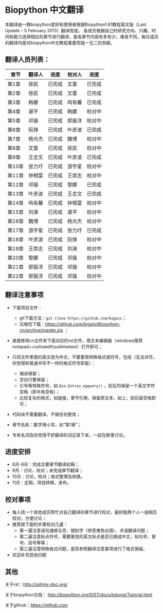 # Biopython 中文翻译

本翻译由一群biopython爱好和使用者根据Biopython1.61教程英文版（Last Update – 5 February 2013）翻译而成。
各成员根据自己的研究方向、兴趣、时间和能力选择相应的章节进行翻译，虽各章节内容有多有少，难易不同，每位成员
的翻译均是对biopython中文教程重要而独一无二的贡献。

## 翻译人员列表：

| 章节   | 翻译人  | 进度 | 校对人 | 进度 |
| ---- | ---- | ---- | ---- | ---- |
| 第1章  | 徐凯  | 已完成 |文雷 |已完成 |
| 第2章  | 徐凯  | 已完成 |文雷 | 已完成|
| 第3章  |   韩娜  |  已完成   |鸣有馨 |已完成 |
| 第4章  |   谌平 |  已完成   |韩娜 | 校对中|
| 第5章  | 邓操   |  已完成   | 郭振洋 | 校对中 |
| 第6章  | 阮铮   |   已完成 |叶彦波 |已完成 |
| 第7章  | 杨元杰 | 已完成  |魏博 |校对中 |
| 第8章  | 文雷    | 已完成  |徐凯 | 校对中|
| 第9章  | 王志文  | 已完成  | 叶彦波 | 已完成 |
| 第10章 | 张力圩  |已完成  | 游宇星 | 校对中 |
| 第11章 | 钟相富  |已完成  |王崇志 |校对中 |
| 第12章 | 邓操 | 已完成  | 黎娜 | 已完成 |
| 第13章 | 叶彦波  | 已完成 | 王志文 | 已完成 |
| 第14章 | 鸣有馨  | 已完成 |钟相富 |校对中 |
| 第15章 | 刘涛 | 已完成  |谌平 |校对中 |
| 第16章 | 魏博   | 已完成  |杨元杰 |校对中 |
| 第17章 | 游宇星 | 已完成  | 张力圩 | 已完成 |
| 第18章 | 叶彦波 | 已完成  |阮铮 |校对中 |
| 第19章 | 王崇志 | 已完成  |刘涛 |校对中 |
| 第20章 | 黎娜 | 已完成 | 邓操 | 校对中 |
| 第21章 | 郭振洋 | 已完成  | 邓操 | 校对中 |
| 第22章 | 郭振洋 | 已完成  | 邓操 | 校对中 |


## 翻译注意事项

- 下载项目文件：
   - git下载方法：`git clone https://github.com/bigwiv`；
   - 压缩包下载：https://github.com/bigwiv/Biopython-cn/archive/master.zip ；
- 直接修改cn文件夹下面对应的rst文件，用文本编辑器（windows推荐notepad++\ultraedit\sublimetext）打开即可；
- 只将文件里面的英文改为中文，不要更改特殊格式或符号，包括（无法详尽，你觉得和普通书写不一样的格式符号即是）：
   - 缩进保留；
   - 空白行要保留；
   - 引号等特殊符号，如 ``Bio.Entrez.egquery()`` ，前后均保留一个英文字符空格（即半角空格）；
   - 比较复杂的格式，如链接，章节引用，保留原文本，如上，前后留空格即可；

- 代码块不需要翻译，不做任何更改；
- 章节名称：数字用小写，如“第1章”；
- 专有名词及你觉得不好翻译的词记录下来，一起在群里讨论。

## 进度安排

- 6月-8月：完成主要章节翻译初稿；
- 9月：讨论，校对；未完成章节翻译；
- 10月：讨论，校对；格式整理及转换。
- 11月：定稿，项目转移，发布。

## 校对事项

- 每人找一个其他成员帮忙对自己翻译的章节进行校对，最好能两个人一组相互校对，方便讨论；
- 推荐按下面的步骤校对几遍：
    - 第一遍注意语句通顺与否、错别字（拼音难免出错）、术语翻译问题；
    - 第二遍注意标点符号，需要更改的英文标点是否已换成中文，如句号、冒号、括号等等；
    - 第三遍注意特殊格式问题，是否参照翻译注意事项进行了格式保留。
- 欢迎补充其他问题

## 其他

关于rst：http://sphinx-doc.org/

关于biopython文档： http://biopython.org/DIST/docs/tutorial/Tutorial.html

关于github：https://github.com
